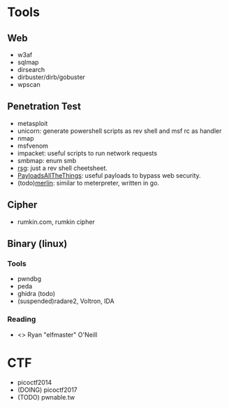 # Tools
## Web
- w3af
- sqlmap
- dirsearch
- dirbuster/dirb/gobuster
- wpscan 

## Penetration Test
- metasploit
- unicorn: generate powershell scripts as rev shell and msf rc as handler
- nmap
- msfvenom
- impacket: useful scripts to run network requests
- smbmap: enum smb
- [rsg](https://github.com/mthbernardes/rsg): just a rev shell cheetsheet.
- [PayloadsAllTheThings](https://github.com/swisskyrepo/PayloadsAllTheThings): useful payloads to bypass web security.
- (todo)[merlin](https://github.com/Ne0nd0g/merlin): similar to meterpreter, written in go.

## Cipher
- rumkin.com, rumkin cipher

## Binary (linux)
### Tools
- pwndbg
- peda
- ghidra (todo)
- (suspended)radare2, Voltron, IDA
### Reading
- <<Learning Linux Binary Analysis>> Ryan "elfmaster" O'Neill

# CTF
- picoctf2014
- (DOING) picoctf2017
- (TODO) pwnable.tw

